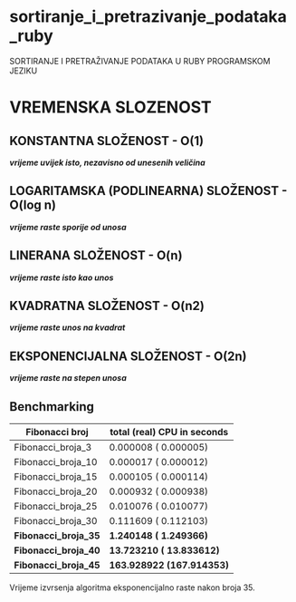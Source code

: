 # sortiranje_i_pretrazivanje_podataka_ruby

SORTIRANJE I PRETRAŽIVANJE PODATAKA U RUBY PROGRAMSKOM JEZIKU

# VREMENSKA SLOZENOST

## KONSTANTNA SLOŽENOST - O(1)
***vrijeme uvijek isto, nezavisno od unesenih veličina***

## LOGARITAMSKA (PODLINEARNA) SLOŽENOST - O(log n)
***vrijeme raste sporije od unosa***

## LINERANA SLOŽENOST - O(n)
***vrijeme raste isto kao unos***

## KVADRATNA SLOŽENOST - O(n2)
***vrijeme raste unos na kvadrat***

## EKSPONENCIJALNA SLOŽENOST - O(2n)
***vrijeme raste na stepen unosa***

## Benchmarking

| Fibonacci broj         | total (real) CPU in seconds   |
| ---------------------  | ----------------------------- |
| Fibonacci_broja_3      | 0.000008  ( 0.000005)         |
| Fibonacci_broja_10     | 0.000017   ( 0.000012)        |
| Fibonacci_broja_15     | 0.000105   ( 0.000114)        |
| Fibonacci_broja_20     | 0.000932   ( 0.000938)        |
| Fibonacci_broja_25     | 0.010076   ( 0.010077)        |
| Fibonacci_broja_30     | 0.111609   ( 0.112103)        |
| **Fibonacci_broja_35** | **1.240148 (  1.249366)**     |
| **Fibonacci_broja_40** | **13.723210  ( 13.833612)**   |
| **Fibonacci_broja_45** | **163.928922 (167.914353)**   |


Vrijeme izvrsenja algoritma eksponencijalno raste nakon broja 35.
